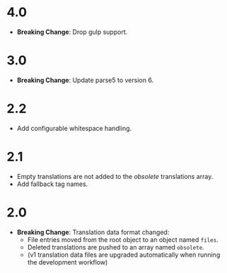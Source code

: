 
# 4.0
+ **Breaking Change**: Drop gulp support.

# 3.0
+ **Breaking Change**: Update parse5 to version 6.

# 2.2
+ Add configurable whitespace handling.

# 2.1
+ Empty translations are not added to the _obsolete_ translations array.
+ Add fallback tag names.

# 2.0
+ **Breaking Change**: Translation data format changed:
    + File entries moved from the root object to an object named `files`.
    + Deleted translations are pushed to an array named `obsolete`.
    + (v1 translation data files are upgraded automatically when running the development workflow)
